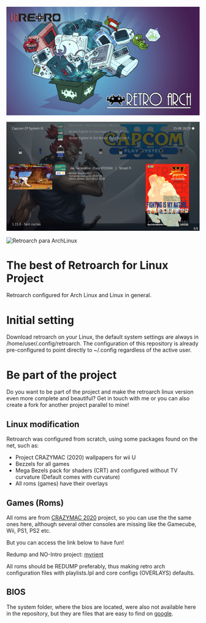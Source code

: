 ![Retroarch para ArchLinux](IMG/Retroarch.png)

![Retroarch para ArchLinux](IMG/01.png)

![Retroarch para ArchLinux](IMG/02.png)

# The best of Retroarch for Linux Project
Retroarch configured for Arch Linux and Linux in general.

# Initial setting
Download retroarch on your Linux, the default system settings are always in /home/user/.config/retroarch.
The configuration of this repository is already pre-configured to point directly to ~/.config regardless of the active user.

# Be part of the project
Do you want to be part of the project and make the retroarch linux version even more complete and beautiful? Get in touch with me or you can also create a fork for another project parallel to mine!

## Linux modification
Retroarch was configured from scratch, using some packages found on the net, such as:
- Project CRAZYMAC (2020) wallpapers for wii U
- Bezzels for all games
- Mega Bezels pack for shaders (CRT) and configured without TV curvature (Default comes with curvature)
- All roms (games) have their overlays

## Games (Roms)
All roms are from [CRAZYMAC 2020](https://www.arcadepunks.com/wii-u-retro-gaming-pack-for-modified-wii-u-from-crazymac/) project, so you can use the the same ones here, although several other consoles are missing like the Gamecube, Wii, PS1, PS2 etc.

But you can access the link below to have fun!

Redump and NO-Intro project:
[myrient](https://myrient.erista.me/)

All roms should be REDUMP preferably, thus making retro arch configuration files with playlists.lpl and core configs (OVERLAYS) defaults.

## BIOS
The system folder, where the bios are located, were also not available here in the repository, but they are files that are easy to find on [google](www.google.com).
